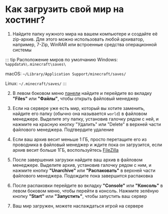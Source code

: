 # Как загрузить свой мир на хостинг?

1. Найдите папку нужного мира на вашем компьютере и создайте её zip-архив.
Для этого можно использовать любой архиватор, например, 7-Zip, WinRAR или встроенные средства операционной системы

::: tip Расположение миров по умолчанию
Windows: `%appdata%\.minecraft\saves\`

macOS: `~/Library/Application Support/minecraft/saves/`

Linux: `~/.minecraft/saves/`
:::

2. В левом боковом меню [панели](https://mgr.bisquit.host/) найдите и перейдите во вкладку **"Files"** или **"Файлы"**, чтобы открыть файловый менеджер

3. Если на сервере уже есть мир, который вы хотите заменить, найдите его папку (обычно она называется `world`) в файловом менеджере. 
Выделите эту папку, установив галочку рядом с ней, и нажмите на красную кнопку "Удалить" или "Delete" в верхней части файлового менеджера. Подтвердите удаление

4. Если ваш архив весит меньше 1 ГБ, просто перетащите его из проводника в файловый менеджер и ждите пока он загрузится, если архив весит больше 1ГБ, воспользуйтесь [FileZilla](/server-configuration/filezilla)

5. После завершения загрузки найдите ваш архив в файловом менеджере. 
Выделите архив, установив галочку рядом с ним, и нажмите кнопку **"Unarchive"** или **"Распаковать"** в верхней части файлового менеджера. Подождите пока завершится распаковка

6. После распаковки перейдите во вкладку **"Console"** или **"Консоль"** в левом боковом меню, чтобы перейти в консоль.
Нажмите зелёную кнопку **"Start"** или **"Запустить"**, чтобы запустить ваш сервер

7. Ваш мир загружен, можете наслаждаться игрой на сервере